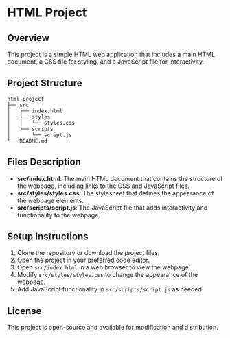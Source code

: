 # HTML Project

## Overview
This project is a simple HTML web application that includes a main HTML document, a CSS file for styling, and a JavaScript file for interactivity.

## Project Structure
```
html-project
├── src
│   ├── index.html
│   ├── styles
│   │   └── styles.css
│   └── scripts
│       └── script.js
└── README.md
```

## Files Description
- **src/index.html**: The main HTML document that contains the structure of the webpage, including links to the CSS and JavaScript files.
- **src/styles/styles.css**: The stylesheet that defines the appearance of the webpage elements.
- **src/scripts/script.js**: The JavaScript file that adds interactivity and functionality to the webpage.

## Setup Instructions
1. Clone the repository or download the project files.
2. Open the project in your preferred code editor.
3. Open `src/index.html` in a web browser to view the webpage.
4. Modify `src/styles/styles.css` to change the appearance of the webpage.
5. Add JavaScript functionality in `src/scripts/script.js` as needed.

## License
This project is open-source and available for modification and distribution.